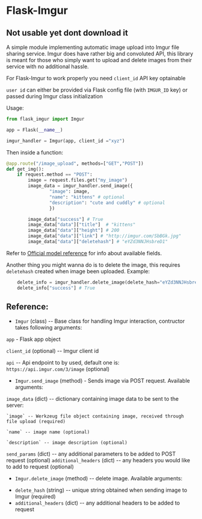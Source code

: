 ﻿# Flask-Imgur

## Not usable yet dont download it

A simple module implementing automatic image upload into Imgur file sharing service. Imgur does have rather big and convoluted API, this library is meant for those who simply want to upload and delete images from their service with no additional hassle.

For Flask-Imgur to work properly you need `client_id` API key optainable

`user id` can either be provided via Flask config file (with `IMGUR_ID` key) or passed during Imgur class initialization


Usage:

``` python
from flask_imgur import Imgur

app = Flask(__name__)

imgur_handler = Imgur(app, client_id ="xyz")
```

Then inside a function:


``` python
@app.route("/image_upload", methods=["GET","POST"])
def get_img():
	if request.method == "POST":
		image = request.files.get("my_image")
		image_data = imgur_handler.send_image({
				"image": image,
				"name": "kittens" # optional
				"description": "cute and cuddly" # optional
				})

		image_data["success"] # True
		image_data["data"]["title"]  # "kittens"
		image_data["data"]["height"] # 200
		image_data["data"]["link"] # "http://imgur.com/SbBGk.jpg"
		image_data["data"]["deletehash"] # "eYZd3NNJHsbreD1"
```

Refer to [Official model reference](https://api.imgur.com/models/image) for info about available fields.


Another thing you might wanna do is to delete the image, this requires `deletehash` created when image been uploaded. Example:

``` python
	delete_info = imgur_handler.delete_image(delete_hash="eYZd3NNJHsbreD1")
	delete_info["success"] # True
```



## Reference:

* `Imgur` (class) -- Base class for handling Imgur interaction, contructor takes following arguments:

`app` - Flask app object


`client_id` (optional) -- Imgur client id


`api` -- Api endpoint to by used, default one is: `https://api.imgur.com/3/image` (optional)

* `Imgur.send_image` (method) - Sends image via POST request. Available arguments:

`image_data` (dict) -- dictionary containing image data to be sent to the server:


	`image` -- Werkzeug file object containing image, received through file upload (required)

	`name` -- image name (optional)

	`description` -- image description (optional)

`send_params` (dict) -- any additional parameters to be added to POST request (optional)
`additional_headers` (dict) -- any headers you would like to add to request (optional)

* `Imgur.delete_image` (method) -- delete image. Available arguments:
- `delete_hash` (string) -- unique string obtained when sending image to Imgur (required)
- `additional_headers` (dict) -- any additional headers to be added to request

